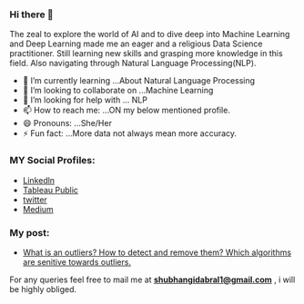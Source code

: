 ### Hi there 👋
 
The zeal to explore the world of AI and to dive deep into Machine Learning and Deep Learning made me an eager and a religious Data Science practitioner. Still learning new skills and grasping more knowledge in this field. Also navigating through Natural Language Processing(NLP).


- 🌱 I’m currently learning ...About Natural Language Processing
- 👯 I’m looking to collaborate on ...Machine Learning 
- 🤔 I’m looking for help with ... NLP
- 📫 How to reach me: ...ON my below mentioned profile.
- 😄 Pronouns: ...She/Her
- ⚡ Fun fact: ...More data not always mean more accuracy.

### MY Social Profiles:
* [Linkedln](https://www.linkedin.com/in/shubhangi-dabral-b79705145/)
* [Tableau Public](https://public.tableau.com/profile/shubhangi.dabral#!/)
* [twitter](https://twitter.com/Shubhi_Dabral)
* [Medium](https://shubhangidabral.medium.com/)

### My post:
* [What is an outliers? How to detect and remove them? Which algorithms are senitive towards outliers.](https://medium.com/@shubhidabral/what-is-an-outliers-how-to-detect-and-remove-them-which-algorithm-are-sensitive-towards-outliers-2d501993d59)




For any queries  feel free to mail me at **shubhangidabral1@gmail.com** , i will be highly obliged.
